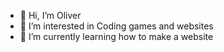 - 👋 Hi, I’m Oliver
- 👀 I’m interested in Coding games and websites
- 🌱 I’m currently learning how to make a website 
